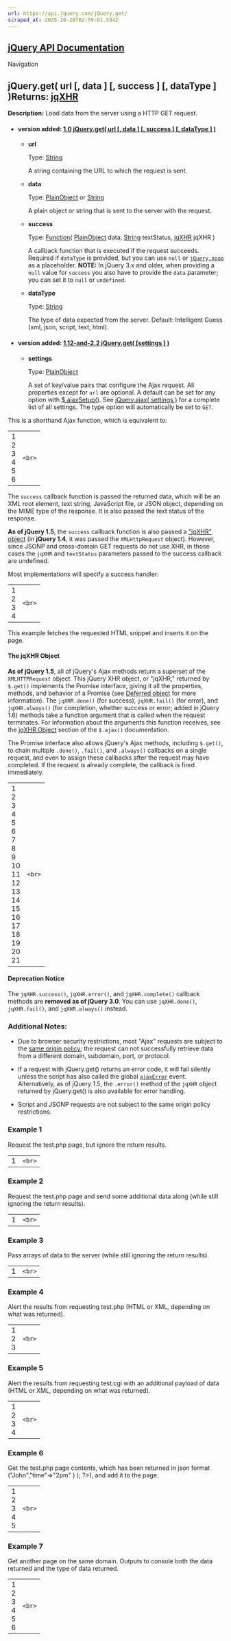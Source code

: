 ```yaml
---
url: https://api.jquery.com/jQuery.get/
scraped_at: 2025-10-20T02:59:01.584Z
---
```


## [jQuery API Documentation](https://jquery.com/ "jQuery API Documentation")

Navigation

## jQuery.get( url \[, data \] \[, success \] \[, dataType \] )Returns: [jqXHR](http://api.jquery.com/Types/\#jqXHR)

**Description:** Load data from the server using a HTTP GET request.

- #### version added: [1.0](https://api.jquery.com/category/version/1.0/) [jQuery.get( url \[, data \] \[, success \] \[, dataType \] )](https://api.jquery.com/jQuery.get/\#jQuery-get-url-data-success-dataType)

  - **url**

    Type: [String](http://api.jquery.com/Types/#String)

    A string containing the URL to which the request is sent.

  - **data**

    Type: [PlainObject](http://api.jquery.com/Types/#PlainObject) or [String](http://api.jquery.com/Types/#String)

    A plain object or string that is sent to the server with the request.

  - **success**

    Type: [Function](http://api.jquery.com/Types/#Function)( [PlainObject](http://api.jquery.com/Types/#PlainObject) data, [String](http://api.jquery.com/Types/#String) textStatus, [jqXHR](http://api.jquery.com/Types/#jqXHR) jqXHR )

    A callback function that is executed if the request succeeds. Required if `dataType` is provided, but you can use `null` or [`jQuery.noop`](https://api.jquery.com/jQuery.noop/) as a placeholder. **NOTE:** In jQuery 3.x and older, when providing a `null` value for `success` you also have to provide the `data` parameter; you can set it to `null` or `undefined`.

  - **dataType**

    Type: [String](http://api.jquery.com/Types/#String)

    The type of data expected from the server. Default: Intelligent Guess (xml, json, script, text, html).
- #### version added: [1.12-and-2.2](https://api.jquery.com/category/version/1.12-and-2.2/) [jQuery.get( \[settings \] )](https://api.jquery.com/jQuery.get/\#jQuery-get-settings)

  - **settings**

    Type: [PlainObject](http://api.jquery.com/Types/#PlainObject)

    A set of key/value pairs that configure the Ajax request. All properties except for `url` are optional. A default can be set for any option with [$.ajaxSetup()](https://api.jquery.com/jQuery.ajaxSetup/). See [jQuery.ajax( settings )](https://api.jquery.com/jQuery.ajax/#jQuery-ajax-settings) for a complete list of all settings. The type option will automatically be set to `GET`.

This is a shorthand Ajax function, which is equivalent to:

|     |     |
| --- | --- |
| 1<br>2<br>3<br>4<br>5<br>6 | ```<br>``` |

The `success` callback function is passed the returned data, which will be an XML root element, text string, JavaScript file, or JSON object, depending on the MIME type of the response. It is also passed the text status of the response.

**As of jQuery 1.5**, the `success` callback function is also passed a ["jqXHR" object](https://api.jquery.com/jQuery.get/#jqxhr-object) (in **jQuery 1.4**, it was passed the `XMLHttpRequest` object). However, since JSONP and cross-domain GET requests do not use XHR, in those cases the `jqXHR` and `textStatus` parameters passed to the success callback are undefined.

Most implementations will specify a success handler:

|     |     |
| --- | --- |
| 1<br>2<br>3<br>4 | ```<br>``` |

This example fetches the requested HTML snippet and inserts it on the page.

#### The jqXHR Object

**As of jQuery 1.5**, all of jQuery's Ajax methods return a superset of the `XMLHTTPRequest` object. This jQuery XHR object, or "jqXHR," returned by `$.get()` implements the Promise interface, giving it all the properties, methods, and behavior of a Promise (see [Deferred object](https://api.jquery.com/category/deferred-object/) for more information). The `jqXHR.done()` (for success), `jqXHR.fail()` (for error), and `jqXHR.always()` (for completion, whether success or error; added in jQuery 1.6) methods take a function argument that is called when the request terminates. For information about the arguments this function receives, see the [jqXHR Object](https://api.jquery.com/jQuery.ajax/#jqXHR) section of the `$.ajax()` documentation.

The Promise interface also allows jQuery's Ajax methods, including `$.get()`, to chain multiple `.done()`, `.fail()`, and `.always()` callbacks on a single request, and even to assign these callbacks after the request may have completed. If the request is already complete, the callback is fired immediately.

|     |     |
| --- | --- |
| 1<br>2<br>3<br>4<br>5<br>6<br>7<br>8<br>9<br>10<br>11<br>12<br>13<br>14<br>15<br>16<br>17<br>18<br>19<br>20<br>21 | ```<br>``` |

#### Deprecation Notice

The `jqXHR.success()`, `jqXHR.error()`, and `jqXHR.complete()` callback methods are **removed as of jQuery 3.0**. You can use `jqXHR.done()`, `jqXHR.fail()`, and `jqXHR.always()` instead.

### Additional Notes:

- Due to browser security restrictions, most "Ajax" requests are subject to the [same origin policy](https://en.wikipedia.org/wiki/Same_origin_policy "Same Origin Policy on Wikipedia"); the request can not successfully retrieve data from a different domain, subdomain, port, or protocol.

- If a request with jQuery.get() returns an error code, it will fail silently unless the script has also called the global [`ajaxError`](https://api.jquery.com/ajaxError/) event. Alternatively, as of jQuery 1.5, the `.error()` method of the `jqXHR` object returned by jQuery.get() is also available for error handling.

- Script and JSONP requests are not subject to the same origin policy restrictions.


### Example 1

Request the test.php page, but ignore the return results.

|     |     |
| --- | --- |
| 1 | ```<br>``` |

### Example 2

Request the test.php page and send some additional data along (while still ignoring the return results).

|     |     |
| --- | --- |
| 1 | ```<br>``` |

### Example 3

Pass arrays of data to the server (while still ignoring the return results).

|     |     |
| --- | --- |
| 1 | ```<br>``` |

### Example 4

Alert the results from requesting test.php (HTML or XML, depending on what was returned).

|     |     |
| --- | --- |
| 1<br>2<br>3 | ```<br>``` |

### Example 5

Alert the results from requesting test.cgi with an additional payload of data (HTML or XML, depending on what was returned).

|     |     |
| --- | --- |
| 1<br>2<br>3<br>4 | ```<br>``` |

### Example 6

Get the test.php page contents, which has been returned in json format (<?php echo json\_encode( array( "name"=>"John","time"=>"2pm" ) ); ?>), and add it to the page.

|     |     |
| --- | --- |
| 1<br>2<br>3<br>4<br>5 | ```<br>``` |

### Example 7

Get another page on the same domain. Outputs to console both the data returned and the type of data returned.

|     |     |
| --- | --- |
| 1<br>2<br>3<br>4<br>5<br>6 | ```<br>``` |